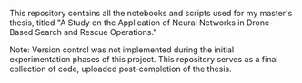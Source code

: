 This repository contains all the notebooks and scripts used for my master's thesis, titled "A Study on the Application of Neural Networks in Drone-Based Search and Rescue Operations."

Note: Version control was not implemented during the initial experimentation phases of this project. This repository serves as a final collection of code, uploaded post-completion of the thesis.

